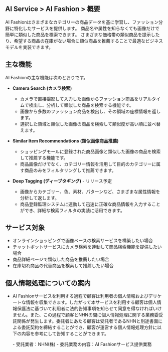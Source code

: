 ## AI Service > AI Fashion > 概要

AI Fashionはさまざまなカテゴリーの商品データを基に学習し、ファッション分野に特化したサービスを提供します。
商品名や属性を知らなくても画像だけで簡単に類似した商品を検索できます。
さまざまな価格帯の類似商品を提示したり、希望する商品の在庫がない場合に類似商品を推薦することで最適なビジネスモデルを実装できます。

## 主な機能

AI Fashionの主な機能は次のとおりです。

* **Camera Search (カメラ検索)**
    * カメラで直接撮影して入力した画像からファッション商品をリアルタイムで検出し、分析して類似した商品を検索する機能です。
    * 画像から多数のファッション商品を検出し、その領域の座標情報を返します。
    * 選択した領域と類似した画像の商品を検索して類似度が高い順に並べ替えます。

* **Similar Item Recommendations (類似画像商品推薦)**
    * ショッピングモールに登録された商品画像と類似した画像の商品を検索して推薦する機能です。
    * 商品画像だけでなく、カテゴリー情報を活用して目的のカテゴリーに属す商品のみをフィルタリングして推薦できます。

* **Deep Tagging (ディープタギング)** - リリース予定
    * 画像からカテゴリー、色、素材、パターンなど、さまざまな属性情報を分析して返します。
    * 商品登録監理システムに連動して迅速に正確な商品情報を入力することができ、詳細な検索フィルタの実装に活用できます。

## サービス対象

* オンラインショッピングで画像ベースの検索サービスを構築したい場合
* チャットボットサービスにカメラ検索を連動して商品検索機能を提供したい場合
* 商品詳細ページで類似した商品を推薦したい場合
* 在庫切れ商品の代替商品を検索して推薦したい場合

## 個人情報処理についての案内

- AI Fashionサービスを利用する過程で顧客は利用者の個人情報およびデリケートな情報を収集できます。したがって本サービスを利用する顧客は個人情報保護法に基づいて利用者に法的告知事項を知らせて同意を得なければいけません。また、この過程で顧客とNHNの間に個人情報処理に関する業務委受託関係が発生します。委託者にあたる顧客は受託者であるNHNと別途書面による委託契約を締結することができ、顧客が運営する個人情報処理方針に以下の内容を参考にして告知することができます。

	\- 受託業者：NHN(株)
	\- 委託業務の内容：AI Fashionサービス提供業務
